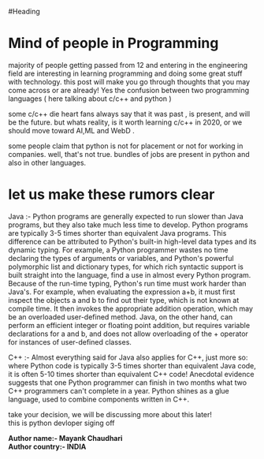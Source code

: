 #Heading 
# Mind of people in Programming

majority of people getting passed from 12 and entering in the engineering field are interesting in learning programming and doing some great stuff with technology.
this post will make you go through thoughts that you may come across or are already!
Yes the confusion between two programming languages ( here talking about c/c++ and python )

some c/c++ die heart fans always say that it was past , is present, and will be the future. but whats reality, is it worth learning c/c++ in 2020, or we should move toward AI,ML and WebD .

some people claim that python is not for placement or not for working in companies. well, that's not true. bundles of jobs are present in python and also in other languages. 

# let us make these rumors clear 


Java
:-
Python programs are generally expected to run slower than Java programs, but they also take much less time to develop. Python programs are typically 3-5 times shorter than equivalent Java programs. This difference can be attributed to Python's built-in high-level data types and its dynamic typing. For example, a Python programmer wastes no time declaring the types of arguments or variables, and Python's powerful polymorphic list and dictionary types, for which rich syntactic support is built straight into the language, find a use in almost every Python program. Because of the run-time typing, Python's run time must work harder than Java's. For example, when evaluating the expression a+b, it must first inspect the objects a and b to find out their type, which is not known at compile time. It then invokes the appropriate addition operation, which may be an overloaded user-defined method. Java, on the other hand, can perform an efficient integer or floating point addition, but requires variable declarations for a and b, and does not allow overloading of the + operator for instances of user-defined classes.


C++
:-
Almost everything said for Java also applies for C++, just more so: where Python code is typically 3-5 times shorter than equivalent Java code, it is often 5-10 times shorter than equivalent C++ code! Anecdotal evidence suggests that one Python programmer can finish in two months what two C++ programmers can't complete in a year. Python shines as a glue language, used to combine components written in C++.

take your decision, we will be discussing more about this later! 
 <br/> this is python devloper siging off

**Author name:- Mayank Chaudhari**
<br/>
**Author country:-  INDIA**
